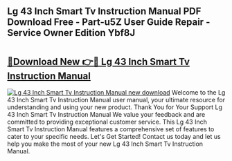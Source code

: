 ## Lg 43 Inch Smart Tv Instruction Manual PDF Download Free - Part-u5Z User Guide Repair - Service Owner Edition Ybf8J

# <h2><a href="http://bc19541.oget.top/?id=Lg+43+Inch+Smart+Tv+Instruction+Manual">🔗Download New 👉🔴 Lg 43 Inch Smart Tv Instruction Manual</a></h2>

[![Lg 43 Inch Smart Tv Instruction Manual new download](https://i.imgur.com/5g1atiW.png)](http://bc19541.oget.top/?id=Lg+43+Inch+Smart+Tv+Instruction+Manual)
Welcome to the Lg 43 Inch Smart Tv Instruction Manual user manual, your ultimate resource for understanding and using your new product. Thank You for Your Support Lg 43 Inch Smart Tv Instruction Manual We value your feedback and are committed to providing exceptional customer service. This Lg 43 Inch Smart Tv Instruction Manual features a comprehensive set of features to cater to your specific needs. Let's Get Started! Contact us today and let us help you make the most of your new Lg 43 Inch Smart Tv Instruction Manual.
